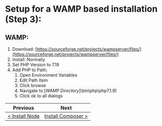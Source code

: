 # Setup for a WAMP based installation (Step 3):

## WAMP:
  1. Download: [https://sourceforge.net/projects/wampserver/files/](https://sourceforge.net/projects/wampserver/files/)
  2. Install: Normally
  3. Set PHP Version to 7.19
  4. Add PHP to Path;
        1. Open Environment Variables
        2. Edit Path Item
        3. Click browse
        4. Navigate to [_WAMP Directory_]\bin\php\php7.1.9)
        5. Click ok to all dialogs

| Previous | Next |
| -------- | ---- |
| [< Install Node ](wamp-2.md) | [Install Composer >](wamp-4.md) |